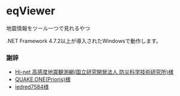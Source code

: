# eqViewer

地震情報をツール一つで見れるやつ
  
.NET Framework 4.7.2以上が導入されたWindowsで動作します。
### 謝辞
* [Hi-net 高感度地震観測網(国立研究開発法人 防災科学技術研究所)様](http://www.hinet.bosai.go.jp/?LANG=ja)
* [QUAKE.ONE(Prioris)様](https://quake.one/)
* [iedred7584様](https://iedred7584.com/)
